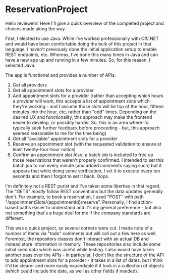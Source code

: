 # ReservationProject

Hello reviewers!  Here I'll give a quick overview of the completed project and choices made along the way.

First, I elected to use Java.  While I've worked professionally with C#/.NET and would have been comfortable doing the bulk of this project in that language, I haven't previously done the initial application setup to enable REST endpoints, etc.  Whereas, I've done this many times in Java and can have a new app up and running in a few minutes.  So, for this reason, I selected Java.

The app is functional and provides a number of APIs:
1) Get all providers
2) Get all appointment slots for a provider
3) Add appointment slots for a provider (rather than accepting which hours a provider will work, this accepts a list of appointment slots which they're working - and I assume those slots will be top of the hour, fifteen minutes into the hour, etc, rather than "odd" times.  Depending on the desired UX and functionality, this approach may make the frontend easier to develop, or possibly harder.  So, this is an area where I'd typically seek further feedback before proceeding - but, this approach seemed reasonable to me for the time being)
4) Get all "available" appointment slots for a provider
5) Reserve an appointment slot (with the requested validation to ensure at least twenty-four-hour notice)
6) Confirm an appointment slot
Also, a batch job is included to free up those reservations that weren't properly confirmed.  I intended to set this batch job to run every minute (and added comments saying such) but it appears that while doing some verification, I set it to execute every ten seconds and then I forgot to set it back.  Oops.

I'm definitely not a REST purist and I've taken some liberties in that regard.  The "GETS" _mostly_ follow REST conventions but the data updates generally don't.  For example, to book a reservation, I used "POST" with path "/appointmentSlots/{appointmentId}/reserve".  Personally, I find action-based paths easier to understand and it's my general preference - but also not something that's a huge deal for me if the company standards are different.

This was a quick project, so several corners were cut.  I made note of a number of items via "todo" comments but will call out a few here as well.  Foremost, the repository classes don't interact with an actual DB and instead store information in memory.  These repositories also include some initial seed data which was useful while testing.  I also would have taken another pass over the APIs - in particular, I don't like the structure of the API to add appointment slots for a provider - it takes in a list of dates, but I think it'd be clearer and more easily expandable if it took in a collection of objects (which could include the date, as well as other fields if needed).
